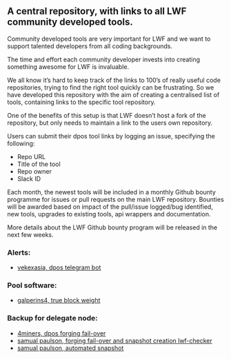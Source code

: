 
## A central repository, with links to all LWF community developed tools.

Community developed tools are very important for LWF and we want to support talented developers from all coding backgrounds. 

The time and effort each community developer invests into creating something awesome for LWF is invaluable.

We all know it’s hard to keep track of the links to 100’s of really useful code repositories, trying to find the right tool quickly can be frustrating.  So we have developed this repository with the aim of creating a centralised list of tools, containing links to the specific tool repository.  

One of the benefits of this setup is that LWF doesn’t host a fork of the repository, but only needs to maintain a link to the users own repository.

Users can submit their dpos tool links by logging an issue, specifying the following:

- Repo URL
- Title of the tool
- Repo owner
- Slack ID

Each month, the newest tools will be included in a monthly Github bounty programme for issues or pull requests on the main LWF repository.  Bounties will be awarded based on impact of the pull/issue logged/bug identified, new tools, upgrades to existing tools, api wrappers and documentation.

More details about the LWF Github bounty program will be released in the next few weeks.

### Alerts:

- [vekexasia, dpos telegram bot](https://github.com/vekexasia/dpos-telegram-bot)

### Pool software:

- [galperins4, true block weight](https://github.com/galperins4)

### Backup for delegate node:

- [4miners, dpos forging fail-over](https://github.com/4miners/always-forge)
- [samual paulson, forging fail-over and snapshot creation lwf-checker](https://github.com/samuelpaulsun/lwf-checker)
- [samual paulson, automated snapshot](https://github.com/samuelpaulsun/lwf-snapshot)
